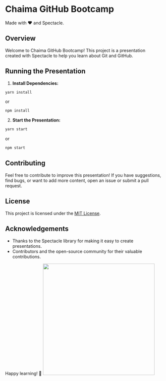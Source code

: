 # Chaima GitHub Bootcamp

Made with ❤️ and Spectacle.

## Overview

Welcome to Chaima GitHub Bootcamp! This project is a presentation created with Spectacle to help you learn about Git and GitHub.

## Running the Presentation

1. **Install Dependencies:**
```bash
yarn install
```
or
```bash
npm install
```

2. **Start the Presentation:**
```bash
yarn start
```
or
```bash
npm start
```

## Contributing

Feel free to contribute to improve this presentation! If you have suggestions, find bugs, or want to add more content, open an issue or submit a pull request.

## License

This project is licensed under the [MIT License](LICENSE).

## Acknowledgements

- Thanks to the Spectacle library for making it easy to create presentations.
- Contributors and the open-source community for their valuable contributions.

Happy learning! 🚀
<img src="https://github.com/chaimaaloug/chaima-github-bootcamp/assets/49941834/06589eaa-c81d-4ef8-af71-115537f7195f" width="360">

